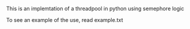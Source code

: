 This is an implemtation of a threadpool in python using semephore logic

To see an example of the use, read example.txt